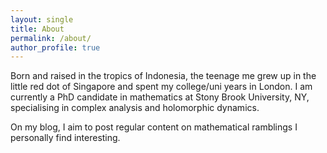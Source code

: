 ```yaml
---
layout: single
title: About
permalink: /about/
author_profile: true
---
```


Born and raised in the tropics of Indonesia, the teenage me grew up in the little red dot of Singapore and spent my college/uni years in London. I am currently a PhD candidate in mathematics at Stony Brook University, NY, specialising in complex analysis and holomorphic dynamics.

On my blog, I aim to post regular content on mathematical ramblings I personally find interesting.
